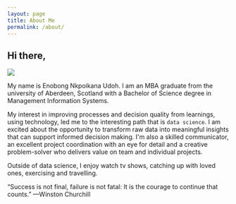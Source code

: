 ```yaml
---
layout: page
title: About Me
permalink: /about/
---
```


## Hi there,
![]({{site.baseurl}}/images/hi_hand.png)

My name is Enobong Nkpoikana Udoh. I am an MBA graduate from the university of Aberdeen, Scotland with a Bachelor of Science degree in Management Information Systems.

My interest in improving processes and decision quality from learnings, using technology, led me to the interesting path that is `data science`. I am excited about the opportunity to transform raw data into meaningful insights that can support informed decision making. I'm also a skilled communicator, an excellent project coordination with an eye for detail and a creative problem-solver who delivers value on team and individual projects.


Outside of data science, I enjoy watch tv shows, catching up with loved ones, exercising and travelling.


“Success is not final, failure is not fatal: It is the courage to continue that counts.” —Winston Churchill
